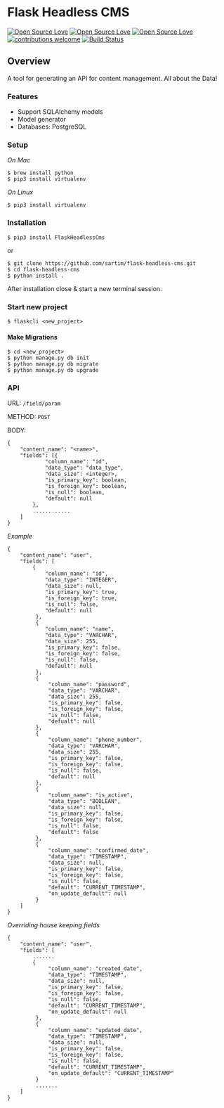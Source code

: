 # Flask Headless CMS

[![Open Source Love](https://img.shields.io/badge/language-python-green.svg)](https://github.com/sartim/flask-headless-cms)
[![Open Source Love](https://badges.frapsoft.com/os/v2/open-source.svg?v=103)](https://github.com/sartim/flask-headless-cms)
[![Open Source Love](https://badges.frapsoft.com/os/mit/mit.svg?v=102)](https://github.com/sartim/flask-headless-cms/blob/master/LICENSE)
[![contributions welcome](https://img.shields.io/badge/contributions-welcome-brightgreen.svg?style=flat)](https://github.com/sartim/flask-headless-cms/issues)
[![Build Status](https://travis-ci.com/sartim/flask-headless-cms.svg?branch=master)](https://travis-ci.com/sartim/flask-headless-cms)

## Overview

A tool for generating an API for content management. All about the Data!

### Features

- Support SQLAlchemy models
- Model generator
- Databases: PostgreSQL

### Setup
_On Mac_

    $ brew install python
    $ pip3 install virtualenv

_On Linux_
   
    $ pip3 install virtualenv
    
### Installation
    
    $ pip3 install FlaskHeadlessCms
    
or 

    $ git clone https://github.com/sartim/flask-headless-cms.git
    $ cd flask-headless-cms
    $ python install .

After installation close & start a new terminal session.

### Start new project

    $ flaskcli <new_project>
    
#### Make Migrations
    
    $ cd <new_project>
    $ python manage.py db init
    $ python manage.py db migrate
    $ python manage.py db upgrade
 
 
### API 

URL: `/field/param`

METHOD: `POST`

BODY:
 
```
{
    "content_name": "<name>",
    "fields": [{
            "column_name": "id",
            "data_type": "data_type",
            "data_size": <integer>,
            "is_primary_key": boolean,
            "is_foreign_key": boolean,
            "is_null": boolean,
            "default": null
	    },
	    ............
	]
}
```

_Example_ 

```
{
    "content_name": "user",
    "fields": [
    	{
	    	"column_name": "id",
	    	"data_type": "INTEGER",
	    	"data_size": null,
	    	"is_primary_key": true,
	    	"is_foreign_key": true,
			"is_null": false,
			"default": null
	     },
	     {
	    	"column_name": "name",
	    	"data_type": "VARCHAR",
	    	"data_size": 255,
	    	"is_primary_key": false,
	    	"is_foreign_key": false,
	    	"is_null": false,
	    	"default": null
	     },
	     {
	         "column_name": "password",
	         "data_type": "VARCHAR",
	         "data_size": 255,
	         "is_primary_key": false,
	         "is_foreign_key": false,
	         "is_null": false,
	         "defualt": null
	     },
	     {
	         "column_name": "phone_number",
	         "data_type": "VARCHAR",
	         "data_size": 255,
	         "is_primary_key": false,
	         "is_foreign_key": false,
	         "is_null": false,
	         "default": null
	     },
	     {
	         "column_name": "is_active",
	         "data_type": "BOOLEAN",
	         "data_size": null,
	         "is_primary_key": false,
	         "is_foreign_key": false,
	         "is_null": false,
	         "default": false
	     },
	     {
	         "column_name": "confirmed_date",
	         "data_type": "TIMESTAMP",
	         "data_size": null,
	         "is_primary_key": false,
	         "is_foreign_key": false,
	         "is_null": false,
	         "default": "CURRENT_TIMESTAMP",
	         "on_update_default": null
	     }
	]
}
```

_Overriding house keeping fields_
```
{
    "content_name": "user",
    "fields": [
        .......
        {
             "column_name": "created_date",
             "data_type": "TIMESTAMP",
             "data_size": null,
             "is_primary_key": false,
             "is_foreign_key": false,
             "is_null": false,
             "default": "CURRENT_TIMESTAMP",
             "on_update_default": null
         },
         {
             "column_name": "updated_date",
             "data_type": "TIMESTAMP",
             "data_size": null,
             "is_primary_key": false,
             "is_foreign_key": false,
             "is_null": false,
             "default": "CURRENT_TIMESTAMP",
             "on_update_default": "CURRENT_TIMESTAMP"
         }
         .......
    ]
}
 ```